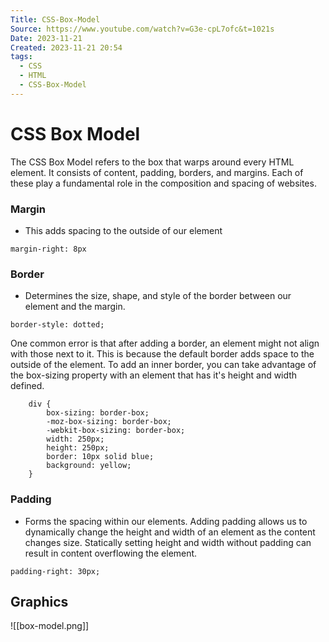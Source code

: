 ```yaml
---
Title: CSS-Box-Model
Source: https://www.youtube.com/watch?v=G3e-cpL7ofc&t=1021s
Date: 2023-11-21
Created: 2023-11-21 20:54
tags:
  - CSS
  - HTML
  - CSS-Box-Model
---
```

# CSS Box Model

The CSS Box Model refers to the box that warps around every HTML element. It consists of content, padding, borders, and margins. Each of these play a fundamental role in the composition and spacing of websites. 

### Margin

- This adds spacing to the outside of our element
```
margin-right: 8px
```

### Border

- Determines the size, shape, and style of the border between our element and the margin. 
```
border-style: dotted;
```

One common error is that after adding a border, an element might not align with those next to it. This is because the default border adds space to the outside of the element. To add an inner border, you can take advantage of the box-sizing property with an element that has it's height and width defined. 
```
    div {
        box-sizing: border-box;
        -moz-box-sizing: border-box;
        -webkit-box-sizing: border-box;
        width: 250px;
        height: 250px;
        border: 10px solid blue;
        background: yellow;
    }
```


### Padding

- Forms the spacing within our elements. Adding padding allows us to dynamically change the height and width of an element as the content changes size. Statically setting height and width without padding can result in content overflowing the element. 
```
padding-right: 30px;
```


## Graphics

![[box-model.png]]

